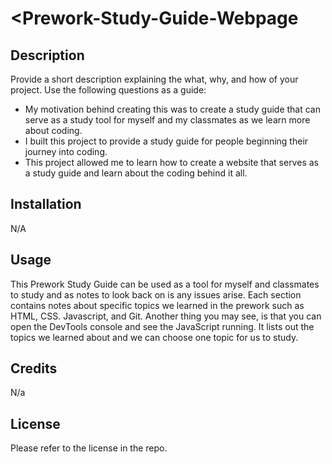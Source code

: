 # <Prework-Study-Guide-Webpage

## Description

Provide a short description explaining the what, why, and how of your project. Use the following questions as a guide:
- My motivation behind creating this was to create a study guide that can serve as a study tool for myself and my classmates as we learn more about coding.
- I built this project to provide a study guide for people beginning their journey into coding.
- This project allowed me to learn how to create a website that serves as a study guide and learn about the coding behind it all.


## Installation

N/A

## Usage

This Prework Study Guide can be used as a tool for myself and classmates to study and as notes to look back on is any issues arise. Each section contains notes about specific topics we learned in the prework such as HTML, CSS. Javascript, and Git. Another thing you may see, is that you can open the DevTools console and see the JavaScript running. It lists out the topics we learned about and we can choose one topic for us to study.

## Credits

N/a

## License

Please refer to the license in the repo.


